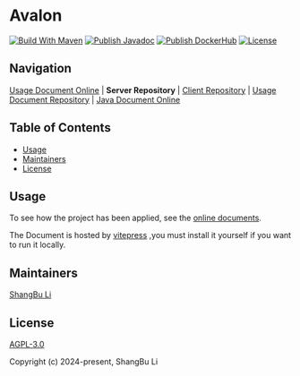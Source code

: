 Avalon
========================================================================

[![Build With Maven](https://github.com/lishangbu/avalon/actions/workflows/build.yml/badge.svg)](https://github.com/lishangbu/avalon/actions/workflows/build.yml)
[![Publish Javadoc](https://github.com/lishangbu/avalon/actions/workflows/publish-javadoc.yml/badge.svg)](https://github.com/lishangbu/avalon/actions/workflows/publish-javadoc.yml)
[![Publish DockerHub](https://github.com/lishangbu/avalon/actions/workflows/publish-dockerhub.yml/badge.svg)](https://github.com/lishangbu/avalon/actions/workflows/publish-dockerhub.yml)
[![License](https://img.shields.io/github/license/lishangbu/avalon)](https://github.com/lishangbu/avalon/blob/main/LICENSE)

## Navigation

[Usage Document Online][1] | **Server Repository** | [Client Repository][2] | [Usage Document Repository][3] | [Java Document Online][4]

[1]: http://lishangbu.github.io/avalon-doc
[2]: https://github.com/lishangbu/avalon-ui
[3]: https://github.com/lishangbu/avalon-doc
[4]: https://lishangbu.github.io/avalon-site/javadoc-api

## Table of Contents

- [Usage](#usage)
- [Maintainers](#maintainers)
- [License](#license)

## Usage

To see how the project has been applied, see the [online documents](https://lishangbu.github.io/avalon-doc).

The Document is hosted by [vitepress](https://vitepress.dev) ,you must install it yourself if you want to run it locally.

## Maintainers

[ShangBu Li](https://github.com/lishangbu)

## License

[AGPL-3.0](https://opensource.org/license/agpl-v3)

Copyright (c) 2024-present, ShangBu Li
